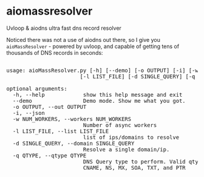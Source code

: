 # aiomassresolver
Uvloop &amp; aiodns ultra fast dns record resolver

Noticed there was not a use of aiodns out there, so I give you `aioMassResolver` - powered by uvloop, and capable of getting tens of thousands of DNS records in seconds:

<pre>

usage: aioMassResolver.py [-h] [--demo] [-o OUTPUT] [-i] [-w NUM_WORKERS]
                       [-l LIST_FILE] [-d SINGLE_QUERY] [-q QTYPE]

optional arguments:
  -h, --help            show this help message and exit
  --demo                Demo mode. Show me what you got.
  -o OUTPUT, --out OUTPUT
  -i, --json
  -w NUM_WORKERS, --workers NUM_WORKERS
                        Number of async workers
  -l LIST_FILE, --list LIST_FILE
                        list of ips/domains to resolve
  -d SINGLE_QUERY, --domain SINGLE_QUERY
                        Resolve a single domain/ip.
  -q QTYPE, --qtype QTYPE
                        DNS Query type to perform. Valid qtypes are:A, AAAA,
                        CNAME, NS, MX, SOA, TXT, and PTR
